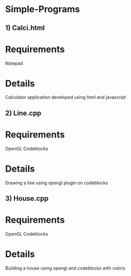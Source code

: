 # Simple-Programs
## 1) Calci.html
# Requirements
Notepad
# Details
Calculator application developed using html and javascript

## 2) Line.cpp
# Requirements
OpenGL
Codeblocks

# Details
Drawing a line using opengl plugin on codeblocks

## 3) House.cpp
# Requirements
OpenGL
Codeblocks

# Details
Building a house using opengl and codeblocks  with colors
